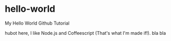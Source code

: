 hello-world
===========

My Hello World Github Tutorial

hubot here, I like Node.js and Coffeescript (That's what I'm made if!).
bla bla
